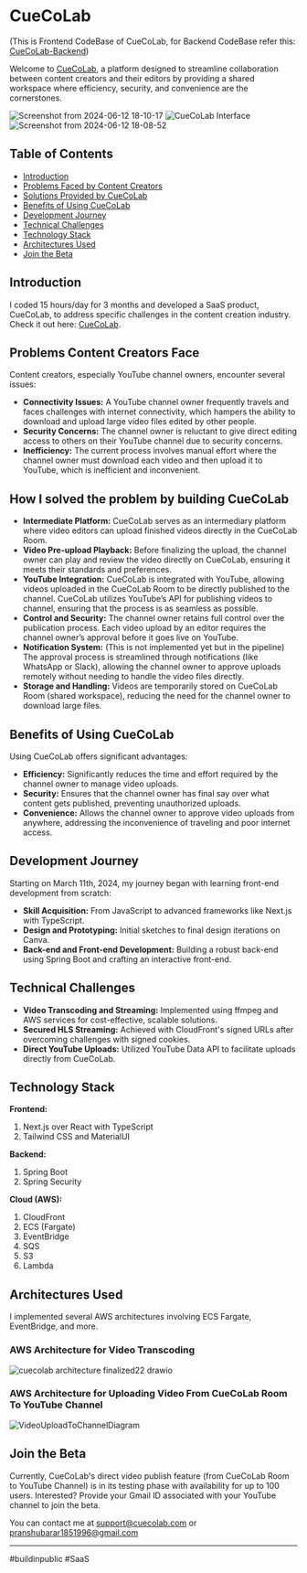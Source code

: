 # CueCoLab

(This is Frontend CodeBase of CueCoLab, for Backend CodeBase refer this: [CueCoLab-Backend](https://github.com/PranshuBarar/CueCoLab-Backend))

Welcome to [CueCoLab](http://cuecolab.com), a platform designed to streamline collaboration between content creators and their editors by providing a shared workspace where efficiency, security, and convenience are the cornerstones.

![Screenshot from 2024-06-12 18-10-17](https://github.com/PranshuBarar/CueCoLab-Frontend/assets/117909106/33a42d74-9df0-4399-b280-8d760b36fbd0)
![CueCoLab Interface](https://github.com/PranshuBarar/CueCoLab-Frontend/assets/117909106/e5843a8d-ad69-419e-9e89-16fed44195c3)
![Screenshot from 2024-06-12 18-08-52](https://github.com/PranshuBarar/CueCoLab-Frontend/assets/117909106/0ae13dfe-e231-4a6b-bac7-de2acd5d78fb)
<!-- If you have an image, replace 'link_to_image_here' with the URL to the image. -->

## Table of Contents
- [Introduction](#introduction)
- [Problems Faced by Content Creators](#problems-faced-by-content-creators)
- [Solutions Provided by CueCoLab](#solutions-provided-by-cuecolab)
- [Benefits of Using CueCoLab](#benefits-of-using-cuecolab)
- [Development Journey](#development-journey)
- [Technical Challenges](#technical-challenges)
- [Technology Stack](#technology-stack)
- [Architectures Used](#architectures-used)
- [Join the Beta](#join-the-beta)

## Introduction
I coded 15 hours/day for 3 months and developed a SaaS product, CueCoLab, to address specific challenges in the content creation industry. Check it out here: [CueCoLab](https://cuecolab.com).

## Problems Content Creators Face
Content creators, especially YouTube channel owners, encounter several issues:
- **Connectivity Issues:** A YouTube channel owner frequently travels and faces challenges with internet connectivity, which hampers the ability to download and upload large video files edited by other people.
- **Security Concerns:** The channel owner is reluctant to give direct editing access to others on their YouTube channel due to security concerns.
- **Inefficiency:** The current process involves manual effort where the channel owner must download each video and then upload it to YouTube, which is inefficient and inconvenient.

## How I solved the problem by building CueCoLab
- **Intermediate Platform:** CueCoLab serves as an intermediary platform where video editors can upload finished videos directly in the CueCoLab Room.
- **Video Pre-upload Playback:** Before finalizing the upload, the channel owner can play and review the video directly on CueCoLab, ensuring it meets their standards and preferences.
- **YouTube Integration:** CueCoLab is integrated with YouTube, allowing videos uploaded in the CueCoLab Room to be directly published to the channel. CueCoLab utilizes YouTube’s API for publishing videos to channel, ensuring that the process is as seamless as possible.
- **Control and Security:** The channel owner retains full control over the publication process. Each video upload by an editor requires the channel owner’s approval before it goes live on YouTube.
- **Notification System:** (This is not implemented yet but in the pipeline) The approval process is streamlined through notifications (like WhatsApp or Slack), allowing the channel owner to approve uploads remotely without needing to handle the video files directly.
- **Storage and Handling:** Videos are temporarily stored on CueCoLab Room (shared workspace), reducing the need for the channel owner to download large files.
  
## Benefits of Using CueCoLab
Using CueCoLab offers significant advantages:
- **Efficiency:** Significantly reduces the time and effort required by the channel owner to manage video uploads.
- **Security:** Ensures that the channel owner has final say over what content gets published, preventing unauthorized uploads.
- **Convenience:** Allows the channel owner to approve video uploads from anywhere, addressing the inconvenience of traveling and poor internet access.

## Development Journey
Starting on March 11th, 2024, my journey began with learning front-end development from scratch:
- **Skill Acquisition:** From JavaScript to advanced frameworks like Next.js with TypeScript.
- **Design and Prototyping:** Initial sketches to final design iterations on Canva.
- **Back-end and Front-end Development:** Building a robust back-end using Spring Boot and crafting an interactive front-end.

## Technical Challenges
- **Video Transcoding and Streaming:** Implemented using ffmpeg and AWS services for cost-effective, scalable solutions.
- **Secured HLS Streaming:** Achieved with CloudFront's signed URLs after overcoming challenges with signed cookies.
- **Direct YouTube Uploads:** Utilized YouTube Data API to facilitate uploads directly from CueCoLab.

## Technology Stack
**Frontend:**
1. Next.js over React with TypeScript
2. Tailwind CSS and MaterialUI

**Backend:**
1. Spring Boot
2. Spring Security

**Cloud (AWS):**
1. CloudFront
2. ECS (Fargate)
3. EventBridge
4. SQS
5. S3
6. Lambda

## Architectures Used
I implemented several AWS architectures involving ECS Fargate, EventBridge, and more.

### AWS Architecture for Video Transcoding
![cuecolab architecture finalized22 drawio](https://github.com/PranshuBarar/CueCoLab-Frontend/assets/117909106/fda21a46-7933-4b2f-af54-a8a4f0b26572)

### AWS Architecture for Uploading Video From CueCoLab Room To YouTube Channel
![VideoUploadToChannelDiagram](https://github.com/PranshuBarar/CueCoLab-Frontend/assets/117909106/df805bf0-0900-4ecc-910a-fe8daad564f1)



## Join the Beta
Currently, CueCoLab's direct video publish feature (from CueCoLab Room to YouTube Channel) is in its testing phase with availability for up to 100 users. Interested? Provide your Gmail ID associated with your YouTube channel to join the beta.

You can contact me at support@cuecolab.com or pranshubarar1851996@gmail.com

---

#buildinpublic #SaaS

